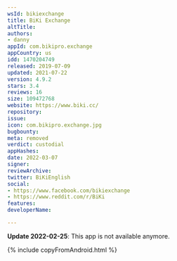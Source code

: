 ```yaml
---
wsId: bikiexchange
title: BiKi Exchange
altTitle: 
authors:
- danny
appId: com.bikipro.exchange
appCountry: us
idd: 1470204749
released: 2019-07-09
updated: 2021-07-22
version: 4.9.2
stars: 3.4
reviews: 16
size: 109472768
website: https://www.biki.cc/
repository: 
issue: 
icon: com.bikipro.exchange.jpg
bugbounty: 
meta: removed
verdict: custodial
appHashes: 
date: 2022-03-07
signer: 
reviewArchive: 
twitter: BiKiEnglish
social:
- https://www.facebook.com/bikiexchange
- https://www.reddit.com/r/BiKi
features: 
developerName: 

---
```


**Update 2022-02-25**: This app is not available anymore.

{% include copyFromAndroid.html %}